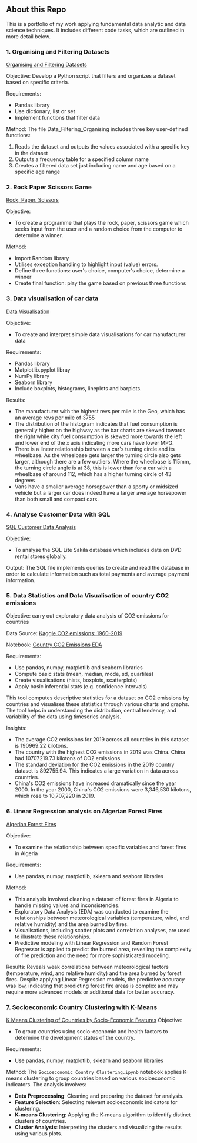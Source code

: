 ## About this Repo 

This is a portfolio of my work applying fundamental data analytic and data science techniques.
It includes different code tasks, which are outlined in more detail below.

### 1. Organising and Filtering Datasets

[Organising and Filtering Datasets](https://github.com/ilanatr/Project_Portfolio/blob/main/Data_Filtering_Organising.ipynb)

Objective: Develop a Python script that filters and organizes a dataset based on specific criteria.

Requirements:
- Pandas library
- Use dictionary, list or set
- Implement functions that filter data

Method: 
The file Data_Filtering_Organising includes three key user-defined functions:
1. Reads the dataset and outputs the values associated with a specific key in the dataset
2. Outputs a frequency table for a specified column name
3. Creates a filtered data set just including name and age based on a specific age range

### 2. Rock Paper Scissors Game

[Rock, Paper, Scissors](https://github.com/ilanatr/Project_Portfolio/blob/main/Rock%2C%20Paper%2C%20Scissors%20Game)

Objective:
- To create a programme that plays the rock, paper, scissors game which seeks input from the user and a random choice from the computer to determine a winner.

Method:
- Import Random library
- Utilises exception handling to highlight input (value) errors.
- Define three functions: user's choice, computer's choice, determine a winner
- Create final function: play the game based on previous three functions

### 3. Data visualisation of car data

[Data Visualisation](https://github.com/ilanatr/Project_Portfolio/blob/main/Data%20Vis_Manufacturer%20Data.ipynb)

Objective:
- To create and interpret simple data visualisations for car manufacturer data

Requirements:
- Pandas library
- Matplotlib.pyplot libray
- NumPy library
- Seaborn library
- Include boxplots, histograms, lineplots and barplots.

Results:
- The manufacturer with the highest revs per mile is the Geo, which has an average revs per mile of 3755
- The distribution of the histogram indicates that fuel consumption is generally higher on the highway as the bar charts are skewed towards the right while city fuel consumption is skewed more towards the left and lower end of the x axis indicating more cars have lower MPG.
- There is a linear relationship between a car's turning circle and its wheelbase. As the wheelbase gets larger the turning circle also gets larger, although there are a few outliers. Where the wheelbase is 115mm, the turning circle angle is at 38, this is lower than for a car with a wheelbase of around 112, which has a higher turning circle of 43 degrees
- Vans have a smaller average horsepower than a sporty or midsized vehicle but a larger car does indeed have a larger average horsepower than both small and compact cars.

### 4. Analyse Customer Data with SQL

[SQL Customer Data Analysis](https://github.com/ilanatr/Project_Portfolio/blob/main/Analyse%20Customer%20DVD%20Rentals%20in%20SQL)

Objective:
- To analyse the SQL Lite Sakila database which includes data on DVD rental stores globally.
  
Output: The SQL file implements queries to create and read the database in order to calculate information such as total payments and average payment information.

### 5. Data Statistics and Data Visualisation of country CO2 emissions

Objective: carry out exploratory data analysis of CO2 emissions for countries 

Data Source: [Kaggle CO2 emissions: 1960-2019](https://www.kaggle.com/datasets/ulrikthygepedersen/co2-emissions-by-country)

Notebook: [Country CO2 Emissions EDA](https://github.com/ilanatr/Project_Portfolio/blob/main/Country%20CO2%20Emissions.ipynb)

Requirements:
- Use pandas, numpy, matplotlib and seaborn libraries
- Compute basic stats (mean, median, mode, sd, quartiles)
- Create visualisations (hists, boxplots, scatterplots)
- Apply basic inferential stats (e.g. confidence intervals)

This tool  computes descriptive statistics for a dataset on CO2 emissions by countries and visualises these statistics through various charts and graphs. 
The tool helps in understanding the distribution, central tendency, and variability of the data using timeseries analysis.

Insights:
- The average CO2 emissions for 2019 across all countries in this dataset is 190969.22 kilotons.
- The country with the highest CO2 emissions in 2019 was China. China had 10707219.73 kilotons of CO2 emissions.
- The standard deviation for the CO2 emissions in the 2019 country dataset is 892755.94. This indicates a large variation in data across countries.
- China's CO2 emissions have increased dramatically since the year 2000. In the year 2000, China's CO2 emissions were 3,346,530 kilotons, which rose to 10,707,220 in 2019.

### 6. Linear Regression analysis on Algerian Forest Fires

[Algerian Forest Fires](https://github.com/ilanatr/Project_Portfolio/blob/main/Algerian%20Forest%20Fires.ipynb)

Objective:
- To examine the relationship between specific variables and forest fires in Algeria

Requirements:
- Use pandas, numpy, matplotlib, sklearn and seaborn libraries

Method:
- This analysis involved cleaning a dataset of forest fires in Algeria to handle missing values and inconsistencies.
- Exploratory Data Analysis (EDA) was conducted to examine the relationships between meteorological variables (temperature, wind, and relative humidity) and the area burned by fires.
- Visualisations, including scatter plots and correlation analyses, are used to illustrate these relationships.
- Predictive modeling with Linear Regression and Random Forest Regressor is applied to predict the burned area, revealing the complexity of fire prediction and the need for more sophisticated modeling.

Results: Reveals weak correlations between meteorological factors (temperature, wind, and relative humidity) and the area burned by forest fires. Despite applying Linear Regression models, the predictive accuracy was low, indicating that predicting forest fire areas is complex and may require more advanced models or additional data for better accuracy.

### 7. Socioeconomic Country Clustering with K-Means

[K Means Clustering of Countries by Socio-Economic Features](https://github.com/ilanatr/Project_Portfolio/blob/main/Socioeconomic_Country_Clustering.ipynb)
Objective:
- To group countries using socio-economic and health factors to determine the development status of the country.

Requirements:
- Use pandas, numpy, matplotlib, sklearn and seaborn libraries

Method:
The `Socioeconomic_Country_Clustering.ipynb` notebook applies K-means clustering to group countries based on various socioeconomic indicators. The analysis involves:
- **Data Preprocessing**: Cleaning and preparing the dataset for analysis.
- **Feature Selection**: Selecting relevant socioeconomic indicators for clustering.
- **K-means Clustering**: Applying the K-means algorithm to identify distinct clusters of countries.
- **Cluster Analysis**: Interpreting the clusters and visualizing the results using various plots.

